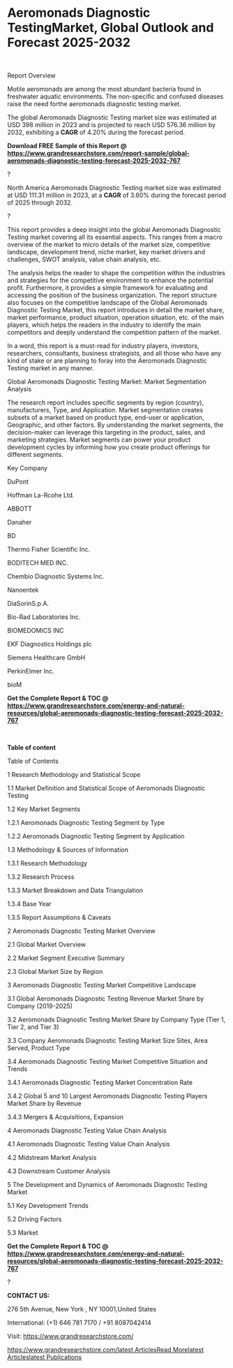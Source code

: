 <h1>Aeromonads Diagnostic TestingMarket, Global Outlook and Forecast 2025-2032</h1><br/><p>Report Overview</p>
 
 
 
 <p>Motile aeromonads are among the most abundant bacteria found in freshwater aquatic environments. The non-specific and confused diseases raise the need forthe aeromonads diagnostic testing market.</p>
 
 
 
 <p>The global Aeromonads Diagnostic Testing market size was estimated at USD 398 million in 2023 and is projected to reach USD 576.36 million by 2032, exhibiting a <strong>CAGR</strong> of 4.20% during the forecast period.</p>
 
 
 
 <div><b>Download FREE Sample of this Report @ <a href="https://www.grandresearchstore.com/report-sample/global-aeromonads-diagnostic-testing-forecast-2025-2032-767">https://www.grandresearchstore.com/report-sample/global-aeromonads-diagnostic-testing-forecast-2025-2032-767</a></b></div>
 
 
 
 <p>? </p>
 
 
 
 <p>North America Aeromonads Diagnostic Testing market size was estimated at USD 111.31 million in 2023, at a <strong>CAGR</strong> of 3.60% during the forecast period of 2025 through 2032.</p>
 
 
 
 <p>? </p>
 
 
 
 <p>This report provides a deep insight into the global Aeromonads Diagnostic Testing market covering all its essential aspects. This ranges from a macro overview of the market to micro details of the market size, competitive landscape, development trend, niche market, key market drivers and challenges, SWOT analysis, value chain analysis, etc.</p>
 
 
 
 <p>The analysis helps the reader to shape the competition within the industries and strategies for the competitive environment to enhance the potential profit. Furthermore, it provides a simple framework for evaluating and accessing the position of the business organization. The report structure also focuses on the competitive landscape of the Global Aeromonads Diagnostic Testing Market, this report introduces in detail the market share, market performance, product situation, operation situation, etc. of the main players, which helps the readers in the industry to identify the main competitors and deeply understand the competition pattern of the market.</p>
 
 
 
 <p>In a word, this report is a must-read for industry players, investors, researchers, consultants, business strategists, and all those who have any kind of stake or are planning to foray into the Aeromonads Diagnostic Testing market in any manner.</p>
 
 
 
 <p>Global Aeromonads Diagnostic Testing Market: Market Segmentation Analysis</p>
 
 
 
 <p>The research report includes specific segments by region (country), manufacturers, Type, and Application. Market segmentation creates subsets of a market based on product type, end-user or application, Geographic, and other factors. By understanding the market segments, the decision-maker can leverage this targeting in the product, sales, and marketing strategies. Market segments can power your product development cycles by informing how you create product offerings for different segments.</p>
 
 
 
 <p>Key Company</p>
 
 
 
 <p>DuPont</p>
 
 
 
 <p>Hoffman La-Rcohe Ltd.</p>
 
 
 
 <p>ABBOTT</p>
 
 
 
 <p>Danaher</p>
 
 
 
 <p>BD</p>
 
 
 
 <p>Thermo Fisher Scientific Inc.</p>
 
 
 
 <p>BODITECH MED INC.</p>
 
 
 
 <p>Chembio Diagnostic Systems Inc.</p>
 
 
 
 <p>Nanoentek</p>
 
 
 
 <p>DiaSorinS.p.A.</p>
 
 
 
 <p>Bio-Rad Laboratories Inc.</p>
 
 
 
 <p>BIOMEDOMICS INC</p>
 
 
 
 <p>EKF Diagnostics Holdings plc</p>
 
 
 
 <p>Siemens Healthcare GmbH</p>
 
 
 
 <p>PerkinElmer Inc.</p>
 
 
 
 <p>bioM</p>
 
 
 
 <div><b>Get the Complete Report & TOC @ <a href="https://www.grandresearchstore.com/energy-and-natural-resources/global-aeromonads-diagnostic-testing-forecast-2025-2032-767">https://www.grandresearchstore.com/energy-and-natural-resources/global-aeromonads-diagnostic-testing-forecast-2025-2032-767</a></b></div>
 
 
 
 <p><br />
 
 <b>Table of content</b></p>
 
 
 
 <p>Table of Contents<br />
 
 1 Research Methodology and Statistical Scope<br />
 
 1.1 Market Definition and Statistical Scope of Aeromonads Diagnostic Testing<br />
 
 1.2 Key Market Segments<br />
 
 1.2.1 Aeromonads Diagnostic Testing Segment by Type<br />
 
 1.2.2 Aeromonads Diagnostic Testing Segment by Application<br />
 
 1.3 Methodology & Sources of Information<br />
 
 1.3.1 Research Methodology<br />
 
 1.3.2 Research Process<br />
 
 1.3.3 Market Breakdown and Data Triangulation<br />
 
 1.3.4 Base Year<br />
 
 1.3.5 Report Assumptions & Caveats<br />
 
 2 Aeromonads Diagnostic Testing Market Overview<br />
 
 2.1 Global Market Overview<br />
 
 2.2 Market Segment Executive Summary<br />
 
 2.3 Global Market Size by Region<br />
 
 3 Aeromonads Diagnostic Testing Market Competitive Landscape<br />
 
 3.1 Global Aeromonads Diagnostic Testing Revenue Market Share by Company (2019-2025)<br />
 
 3.2 Aeromonads Diagnostic Testing Market Share by Company Type (Tier 1, Tier 2, and Tier 3)<br />
 
 3.3 Company Aeromonads Diagnostic Testing Market Size Sites, Area Served, Product Type<br />
 
 3.4 Aeromonads Diagnostic Testing Market Competitive Situation and Trends<br />
 
 3.4.1 Aeromonads Diagnostic Testing Market Concentration Rate<br />
 
 3.4.2 Global 5 and 10 Largest Aeromonads Diagnostic Testing Players Market Share by Revenue<br />
 
 3.4.3 Mergers & Acquisitions, Expansion<br />
 
 4 Aeromonads Diagnostic Testing Value Chain Analysis<br />
 
 4.1 Aeromonads Diagnostic Testing Value Chain Analysis<br />
 
 4.2 Midstream Market Analysis<br />
 
 4.3 Downstream Customer Analysis<br />
 
 5 The Development and Dynamics of Aeromonads Diagnostic Testing Market<br />
 
 5.1 Key Development Trends<br />
 
 5.2 Driving Factors<br />
 
 5.3 Market</p>
 
 
 
 <div><b>Get the Complete Report & TOC @ <a href="https://www.grandresearchstore.com/energy-and-natural-resources/global-aeromonads-diagnostic-testing-forecast-2025-2032-767">https://www.grandresearchstore.com/energy-and-natural-resources/global-aeromonads-diagnostic-testing-forecast-2025-2032-767</a></b></div>
 
 
 
 <p>? </p>
 
 
 
 <p><b>CONTACT US:</b><br />
 
 276 5th Avenue, New York , NY 10001,United States<br />
 
 International: (+1) 646 781 7170 / +91 8087042414<br />
 
 Visit: <a href="https://www.grandresearchstore.com/">https://www.grandresearchstore.com/</a><br />
 
 <a href="https://gyeongbokgung.com">https://www.grandresearchstore.com/</a><a href="https://hallyeomaritime.com">latest Articles</a><a href="https://jingwansa.com">Read More</a><a href="https://nguoiviet.jp/">latest Articles</a><a href="https://www.intelmarketresearch.com/">latest Publications</a></p>